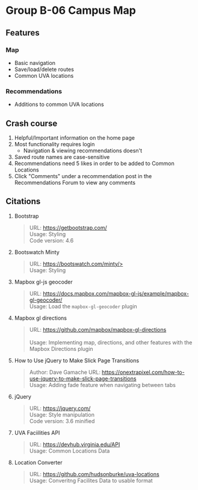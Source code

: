 # Group B-06 Campus Map
## Features
### Map
- Basic navigation
- Save/load/delete routes
- Common UVA locations

### Recommendations
- Additions to common UVA locations

## Crash course
1. Helpful/Important information on the home page
2. Most functionality requires login
    - Navigation & viewing recommendations doesn't
3. Saved route names are case-sensitive
4. Recommendations need 5 likes in order to be added to Common Locations
5. Click "Comments" under a recommendation post in the Recommendations Forum to view any comments

## Citations
1. Bootstrap
    > URL: https://getbootstrap.com/<br/>
    > Usage: Styling<br/>
    > Code version: 4.6<br/>
3. Bootswatch Minty
    > URL: https://bootswatch.com/minty/><br/>
    > Usage: Styling<br/>
4. Mapbox gl-js geocoder 
    > URL: https://docs.mapbox.com/mapbox-gl-js/example/mapbox-gl-geocoder/<br/>
    > Usage: Load the `mapbox-gl-geocoder` plugin<br/>
5. Mapbox gl directions
    > URL: https://github.com/mapbox/mapbox-gl-directions<br/>  
    > Usage: Implementing map, directions, and other features with the Mapbox Directions plugin<br/>
6. How to Use jQuery to Make Slick Page Transitions
    > Author: Dave Gamache
    > URL: https://onextrapixel.com/how-to-use-jquery-to-make-slick-page-transitions<br/>
    > Usage: Adding fade feature when navigating between tabs<br/>
7. jQuery
    > URL: https://jquery.com/<br/>
    > Usage: Style manipulation<br/>
    > Code version: 3.6 minified<br/>
8. UVA Faciilities API
    > URL: https://devhub.virginia.edu/API<br/>
    > Usage: Common Locations Data<br/>
9. Location Converter
    > URL: https://github.com/hudsonburke/uva-locations<br/>
    > Usage: Converitng Facilites Data to usable format<br/>
